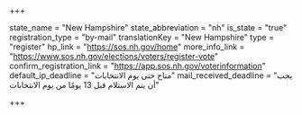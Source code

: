 +++

state_name = "New Hampshire"
state_abbreviation = "nh"
is_state = "true"
registration_type = "by-mail"
translationKey = "New Hampshire"
type = "register"
hp_link = "https://sos.nh.gov/home"
more_info_link = "https://www.sos.nh.gov/elections/voters/register-vote"
confirm_registration_link = "https://app.sos.nh.gov/voterinformation"
default_ip_deadline = "متاح حتى يوم الانتخابات"
mail_received_deadline = "يجب أن يتم الاستلام قبل 13 يومًا من يوم الانتخابات"

+++